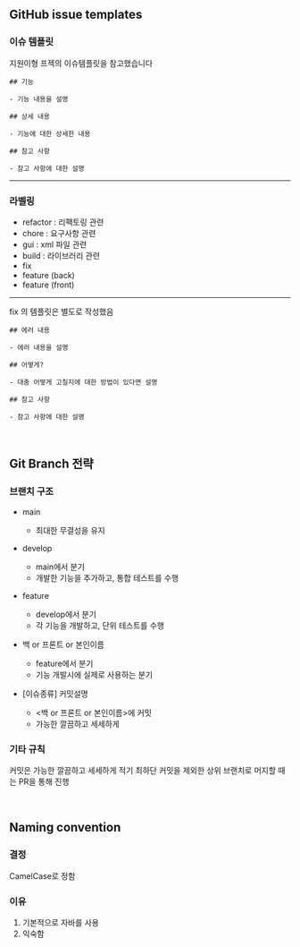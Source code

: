 ## GitHub issue templates

### 이슈 템플릿

지원이형 프젝의 이슈템플릿을 참고했습니다

    ## 기능
    
    - 기능 내용을 설명
    
    ## 상세 내용
    
    - 기능에 대한 상세한 내용
    
    ## 참고 사항
    
    - 참고 사항에 대한 설명

-----

### 라벨링

-    refactor : 리팩토링 관련
-    chore : 요구사항 관련
-    gui : xml 파일 관련
-    build : 라이브러리 관련
-    fix
-    feature (back)
-    feature (front)

-----

fix 의 템플릿은 별도로 작성했음

	## 에러 내용

	- 에러 내용을 설명

	## 어떻게?

	- 대충 어떻게 고칠지에 대한 방법이 있다면 설명

	## 참고 사항

	- 참고 사항에 대한 설명


</br>

## Git Branch 전략

### 브랜치 구조
- main
	- 최대한 무결성을 유지

- develop
	- main에서 분기
	- 개발한 기능을 추가하고, 통합 테스트를 수행

- feature
	- develop에서 분기
	- 각 기능을 개발하고, 단위 테스트를 수행

- 백 or 프론트 or 본인이름
	- feature에서 분기
	- 기능 개발시에 실제로 사용하는 분기

- [이슈종류] 커밋설명
	- <백 or 프론트 or 본인이름>에 커밋
	- 가능한 깔끔하고 세세하게

### 기타 규칙
커밋은 가능한 깔끔하고 세세하게 적기
최하단 커밋을 제외한 상위 브랜치로 머지할 때는 PR을 통해 진행

</br>

## Naming convention
    
### 결정
CamelCase로 정함

### 이유
1. 기본적으로 자바를 사용
2. 익숙함 




